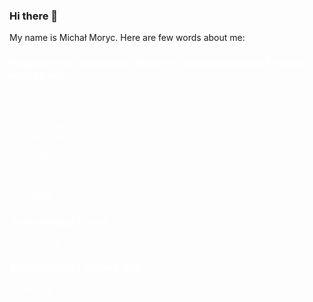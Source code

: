 ### Hi there 👋
My name is Michał Moryc. Here are few words about me:
<div style="color: white; font-family: Arial, sans-serif;">
    <h3>Programming languages, libraries, and technologies I mainly worked with:</h3>
    <ul>
        <li><i class="fa fa-html5"></i> HTML</li>
        <li><i class="fa fa-css3"></i> CSS</li>
        <li><i class="fa fa-sass"></i> SASS</li>
        <li><i class="fa fa-js-square"></i> JavaScript</li>
        <li><i class="fa fa-js-square"></i> TypeScript</li>
        <li><i class="fa fa-react"></i> React</li>
        <li><i class="fa fa-angular"></i> Angular</li>
        <li><i class="fa fa-java"></i> Spring</li>
        <li><i class="fa fa-c-plus-plus"></i> C++</li>
        <li><i class="fa fa-copyright"></i> C#</li>
        <li><i class="fa fa-python"></i> Python</li>
    </ul>
    <h3>Technologies I used:</h3>
    <ul>
        <li><i class="fa fa-bootstrap"></i> Bootstrap</li>
    </ul>
    <h3>Technologies I worked with:</h3>
    <ul>
        <li><i class="fa fa-node"></i> Node.js</li>
    </ul>
</div>

